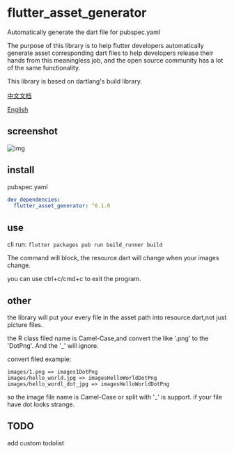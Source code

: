 # flutter_asset_generator

Automatically generate the dart file for pubspec.yaml

The purpose of this library is to help flutter developers automatically generate asset corresponding dart files to help developers release their hands from this meaningless job, and the open source community has a lot of the same functionality.

This library is based on dartlang's build library.

[中文文档](https://github.com/CaiJingLong/flutter_resource_generator/blob/master/README_CHN.md)

[English](https://github.com/CaiJingLong/flutter_resource_generator)

## screenshot

![img](https://github.com/CaiJingLong/some_asset/blob/master/flutter_resource_generator.gif)

## install

pubspec.yaml

```yaml
dev_dependencies:
  flutter_asset_generator: ^0.1.0
```

## use

cli run: `flutter packages pub run build_runner build`

The command will block, the resource.dart will change when your images change.

you can use ctrl+c/cmd+c to exit the program.

## other

the library will put your every file in the asset path into resource.dart,not just picture files.

the R class filed name is Camel-Case,and convert the like '.png' to the 'DotPng'. And the '\_' will ignore.

convert filed example:

    images/1.png => images1DotPng
    images/hello_world.jpg => imagesHelloWorldDotPng
    images/hello_wordl_dot_jpg => imagesHelloWorldDotPng

so the image file name is Camel-Case or split with '\_' is support. if your file have dot looks strange.

## TODO

add custom todolist
